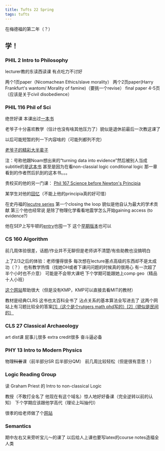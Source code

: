 ```yaml
---
title: Tufts 22 Spring
tags: tufts
---
```


在梅德福的第二年（？）

<!--more-->

## 学！

### PHIL 2 Intro to Philosophy

lecturer教的东读西读课 有点吃力不讨好

两个1页paper（Nicomachean Ethics/slave morality） 两个2页paper(Harry Frankfurt's wantom/ Morality of famine)（要挑一个revise） final paper 4-5页（应该是关于civil disobedience）

### PHIL 116 Phil of Sci

绝世好课  本课出过[一本书](https://oxford.universitypressscholarship.com/view/10.1093/oso/9780190098025.001.0001/oso-9780190098025)

老爷子十分喜欢教学（估计也没有啥其他压力了）貌似是退休前最后一次教这课了

以后可能短暂的列一下内容啥的（可能列都列不完）

[老爷子的精彩大半辈子](https://www.aip.org/history-programs/niels-bohr-library/oral-histories/46362)

注：号称他跟Noam想出来的“turning data into evidence”然后被别人当成subtitle的是[这本书](https://www.amazon.com/Isaac-Newtons-Scientific-Method-Cosmology/dp/019957040X) 甚至是因为在看non-classial logic conditional logic 那一章看到的作者然后扒到的这本书。。。

贵校买的他的另一门课： [Phil 167 Science before Newton's Principia](https://dl.tufts.edu/catalog?f%5Bmember_of_collections_ssim%5D%5B%5D=Great+Courses)

某学生对他的[回忆](https://digressionsnimpressions.typepad.com/digressionsimpressions/2018/05/celebrating-george-e-smith-tufts-1.html)（不能上他的principia真的好可惜）

在史丹福的[lecutre series](https://web.stanford.edu/dept/cisst/visitors.html) 第一个closing the loop 貌似是他自认为最大的学术贡献 第三个他也经常说 是除了物理化学看看地震学怎么开始gaining access (to evidence?)

他在SEP上写牛顿的[entry](https://plato.stanford.edu/entries/newton/)也囤一下 这个[早期版本](https://stanford.library.usyd.edu.au/archives/spr2013/entries/newton/)也可以

### CS 160 Algorithm

前几周体验很差，话题/作业并不无聊但是老师讲不清楚/有些助教也没搞明白

上了2/3之后的体验：老师懂得很多 每次想在lecture塞点高级的东西却不是太成功（？） 也有教学热情（找她OH或者下课问问题的时候真的很用心 有一次超了半个小时也不介意） 可能是不会带大课吧 下个学期可能跟她上comp geo（精品十人小班）

[这个网站](https://www.eecs.tufts.edu/~aloupis/comp160/summer/schedule.html)帮助很大（但是没有KMP，KMP可以直接去看MIT的教材）

教材是经典CLRS 这书也太百科全书了 沾点关系的基本算法全写进去了 这两个网站上有习题比较全的答案[[1]（这个是个rutgers math phd写的）](https://sites.math.rutgers.edu/~ajl213/CLRS/CLRS.html)[[2]（貌似是民间的）](https://walkccc.me/CLRS/)

### CLS 27 Classical Archaeology

art dist课 屁事儿很多 extra credit很多 奋斗逼必备

### PHY 13 Intro to Modern Physics

物理~~科普~~课（前半部分SR 后半部分QM）  前几周比较轻松（但是很有意思！）

### Logic Reading Group

读 Graham Priest 的 Intro to non-classical Logic

教授（不敢打全名了 他现在有这个域名）惊人地好好备课（完全逆转以前的认知） 下个学期应该跟他学高代（理论上叫抽代I）

很孝的给老师做了个[网站](https://ahuoguo.github.io/logic-wg/)

### Semantics

期中左右又来旁听宝儿～的课了 以后给人上课也要写latex的course notes造福全人类


